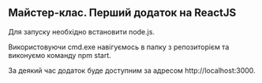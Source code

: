 ## Майстер-клас. Перший додаток на ReactJS

Для запуску необхідно встановити node.js.

Використовуючи cmd.exe навігуємось в папку з репозиторієм та виконуємо команду npm start.

За деякий час додаток буде доступним за адресом http://localhost:3000.